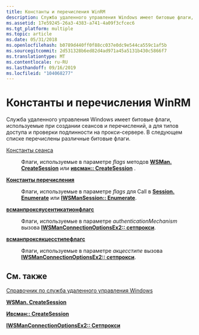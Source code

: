 ```yaml
---
title: Константы и перечисления WinRM
description: Служба удаленного управления Windows имеет битовые флаги, используемые при создании сеансов и перечислений, а для типов доступа и проверки подлинности на прокси-сервере.
ms.assetid: 17e59245-26a3-4383-a741-4a09f3cfcec6
ms.tgt_platform: multiple
ms.topic: article
ms.date: 05/31/2018
ms.openlocfilehash: b0789d440ff0f88cc037e0dc9e544ca559c1af5b
ms.sourcegitcommit: 2d531328b6ed82d4ad971a45a5131b430c5866f7
ms.translationtype: MT
ms.contentlocale: ru-RU
ms.lasthandoff: 09/16/2019
ms.locfileid: "104068277"
---
```

# <a name="winrm-constants-and-enumerations"></a>Константы и перечисления WinRM

Служба удаленного управления Windows имеет битовые флаги, используемые при создании сеансов и перечислений, а для типов доступа и проверки подлинности на прокси-сервере. В следующем списке перечислены различные битовые флаги.

<dl> <dt>

<span id="Session_Constants"></span><span id="session_constants"></span><span id="SESSION_CONSTANTS"></span>[Константы сеанса](session-constants.md)
</dt> <dd>

Флаги, используемые в параметре *flags* методов [**WSMan. CreateSession**](wsman-createsession.md) или [**ивсман:: CreateSession**](/windows/desktop/api/WSManDisp/nf-wsmandisp-iwsman-createsession) .

</dd> <dt>

<span id="Enumeration_Constants"></span><span id="enumeration_constants"></span><span id="ENUMERATION_CONSTANTS"></span>[**Константы перечисления**](enumeration-constants.md)
</dt> <dd>

Флаги, используемые в параметре *flags* для Call в [**Session. Enumerate**](session-enumerate.md) или [**IWSManSession:: Enumerate**](/windows/desktop/api/WSManDisp/nf-wsmandisp-iwsmansession-enumerate).

</dd> <dt>

<span id="WSManProxyAuthenticationFlags"></span><span id="wsmanproxyauthenticationflags"></span><span id="WSMANPROXYAUTHENTICATIONFLAGS"></span>[**всманпроксяусентикатионфлагс**](/windows/desktop/api/WSManDisp/ne-wsmandisp-wsmanproxyauthenticationflags)
</dt> <dd>

Флаги, используемые в параметре *authenticationMechanism* вызова [**IWSManConnectionOptionsEx2:: сетпрокси**](/windows/desktop/api/WSManDisp/nf-wsmandisp-iwsmanconnectionoptionsex2-setproxy).

</dd> <dt>

<span id="WSManProxyAccessTypeFlags"></span><span id="wsmanproxyaccesstypeflags"></span><span id="WSMANPROXYACCESSTYPEFLAGS"></span>[**всманпроксякцесстипефлагс**](/windows/desktop/api/WSManDisp/ne-wsmandisp-wsmanproxyaccesstypeflags)
</dt> <dd>

Флаги, используемые в параметре *акцесстипе* вызова [**IWSManConnectionOptionsEx2:: сетпрокси**](/windows/desktop/api/WSManDisp/nf-wsmandisp-iwsmanconnectionoptionsex2-setproxy).

</dd> </dl>

## <a name="related-topics"></a>См. также

<dl> <dt>

[Справочник по служба удаленного управления Windows](windows-remote-management-reference.md)
</dt> <dt>

[**WSMan. CreateSession**](wsman-createsession.md)
</dt> <dt>

[**Ивсман:: CreateSession**](/windows/desktop/api/WSManDisp/nf-wsmandisp-iwsman-createsession)
</dt> <dt>

[**IWSManConnectionOptionsEx2:: Сетпрокси**](/windows/desktop/api/WSManDisp/nf-wsmandisp-iwsmanconnectionoptionsex2-setproxy)
</dt> </dl>

 

 




